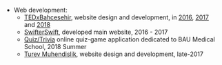 
- Web development:
	- [TEDxBahcesehir](https://tedxbahcesehir.com), website design and development, in [2016](https://2016.tedxbahcesehir.com), [2017](https://2017.tedxbahcesehir.com) and [2018](https://2018.tedxbahcesehir.com)
	- [SwifterSwift](https://swifterswift.com), developed main website, 2016 - 2017
	- [Quiz/Trivia](https://bau-tip.firebaseapp.com) online quiz-game application dedicated to BAU Medical School, 2018 Summer
	- [Turev Muhendislik](http://turevmuhendislik.com), website design and development, late-2017
